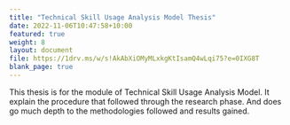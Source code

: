```yaml
---
title: "Technical Skill Usage Analysis Model Thesis"
date: 2022-11-06T10:47:58+10:00
featured: true
weight: 8
layout: document
file: https://1drv.ms/w/s!AkAbXiOMyMLxkgKtIsamQ4wLqi75?e=0IXG8T
blank_page: true
---
```


This thesis is for the module of Technical Skill Usage Analysis Model. It explain the procedure that followed through the research phase. And does go much depth to the methodologies followed and results gained.
